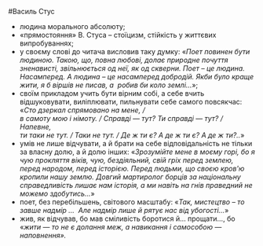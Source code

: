 #Василь Стус

<ul>
<li style="font-weight: 400;"><span style="font-weight: 400;">людина морального абсолюту;</span></li>
<li style="font-weight: 400;"><span style="font-weight: 400;">&laquo;прямостояння&raquo; В. Стуса &ndash; стоїцизм, стійкість у життєвих випробуваннях;</span></li>
<li style="font-weight: 400;"><span style="font-weight: 400;">у своєму слові до читача висловив таку думку: &laquo;</span><em><span style="font-weight: 400;">Поет повинен бути людиною. Такою, що, повна любові, долає природне почуття зненависті, звільнюється од неї, як од скверни. Поет &ndash; це людина. Насамперед. А людина &ndash; це насамперед добродій. Якби було краще жити, я б віршів не писав, а &nbsp;робив би коло землі...</span></em><span style="font-weight: 400;">&raquo;;</span></li>
<li style="font-weight: 400;"><span style="font-weight: 400;">своїм прикладом учить бути вірним собі, а себе вчить відшуковувати, виліплювати, </span><span style="font-weight: 400;">пильнувати себе самого </span><span style="font-weight: 400;">повсякчас: &laquo;</span><em><span style="font-weight: 400;">Сто дзеркал спрямовано на мене,</span></em><em><span style="font-weight: 400;">&nbsp;/ </span></em><em><span style="font-weight: 400;"><br /></span></em><em><span style="font-weight: 400;">в самоту мою і німоту.</span></em><em><span style="font-weight: 400;">&nbsp;/ </span></em><em><span style="font-weight: 400;">Справді &mdash; тут? Ти справді &mdash; тут? / Напевне,</span></em><em><span style="font-weight: 400;">&nbsp;</span></em><em><span style="font-weight: 400;"><br /></span></em><em><span style="font-weight: 400;">ти таки не тут. / Таки не тут.</span></em><em><span style="font-weight: 400;">&nbsp;/ </span></em><em><span style="font-weight: 400;">Де ж ти є? А де ж ти є? А де ж ти?..</span></em><span style="font-weight: 400;">&raquo;</span><span style="font-weight: 400;">&nbsp;</span></li>
<li style="font-weight: 400;"><span style="font-weight: 400;">умів не лише відчувати, а й брати на себе відповідальність не тільки за власну долю, а й долю інших: </span><span style="font-weight: 400;">&laquo;</span><em><span style="font-weight: 400;">Зрозумійте мене в моєму горі, бо я чую прокляття віків, чую, бездіяльний, свій гріх перед землею, перед народом, перед історією. Перед людьми, що своєю кров'ю кропили нашу землю. Довгий мартиролог борців за національну справедливість лишає нам історія, а ми навіть на гнів праведний не можемо здобутись&hellip;</span></em><span style="font-weight: 400;">&raquo;</span></li>
<li style="font-weight: 400;"><span style="font-weight: 400;">поет, без перебільшень, світового масштабу: &laquo;</span><em><span style="font-weight: 400;">Так, мистецтво &ndash; то завше надмір &hellip; &nbsp;Але надмір лише й рятує нас від убогості&hellip;</span></em><span style="font-weight: 400;">&raquo;</span></li>
<li style="font-weight: 400;">жив, як відчував, бо мав сміливість боротися й&hellip; прощати&hellip;, бо &laquo;<em><span style="font-weight: 400;">жити &mdash; то не є долання меж, а навикання і самособою &mdash; наповнення&raquo;.</span></em></li>
</ul>

